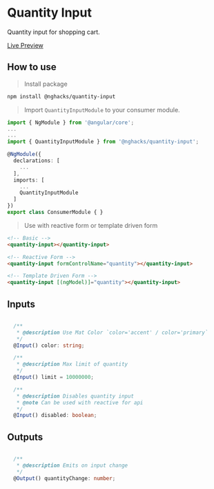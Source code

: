 # Quantity Input

Quantity input for shopping cart.

[Live Preview](https://ng-hack.web.app/quantity-input)

## How to use

> Install package

```bash
npm install @nghacks/quantity-input
```

> Import `QuantityInputModule` to your consumer module.

```typescript
import { NgModule } from '@angular/core';
...
...
import { QuantityInputModule } from '@nghacks/quantity-input';

@NgModule({
  declarations: [
    ...
  ],
  imports: [
    ...
    QuantityInputModule
  ]
})
export class ConsumerModule { }
```

> Use with reactive form or template driven form

```html
<!-- Basic -->
<quantity-input></quantity-input>

<!-- Reactive Form -->
<quantity-input formControlName="quantity"></quantity-input>

<!-- Template Driven Form -->
<quantity-input [(ngModel)]="quantity"></quantity-input>

```

## Inputs

```typescript

  /**
   * @description Use Mat Color `color='accent' / color='primary`
   */
  @Input() color: string;

  /**
   * @description Max limit of quantity
   */
  @Input() limit = 10000000;

  /**
   * @description Disables quantity input
   * @note Can be used with reactive for api
   */
  @Input() disabled: boolean;

```
## Outputs

```typescript

  /**
   * @description Emits on input change
   */
  @Output() quantityChange: number;

```

